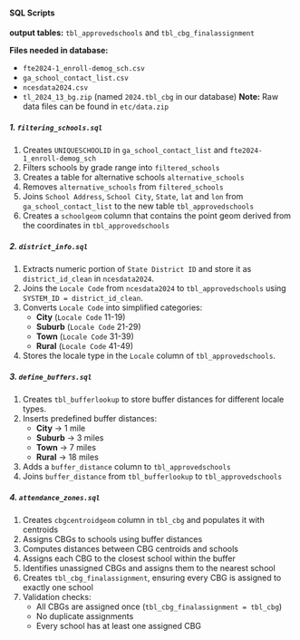 
#### SQL Scripts
**output tables:** `tbl_approvedschools` and `tbl_cbg_finalassignment`

**Files needed in database:**
- `fte2024-1_enroll-demog_sch.csv`
- `ga_school_contact_list.csv`
- `ncesdata2024.csv`
- `tl_2024_13_bg.zip` (named `2024.tbl_cbg` in our database)
**Note:** Raw data files can be found in `etc/data.zip`

##### 1. `filtering_schools.sql`
1. Creates `UNIQUESCHOOLID` in `ga_school_contact_list` and `fte2024-1_enroll-demog_sch`
2. Filters schools by grade range into `filtered_schools`
3. Creates a table for alternative schools `alternative_schools`
4. Removes `alternative_schools` from `filtered_schools`
5. Joins `School Address`, `School City`, `State`, `lat` and `lon` from `ga_school_contact_list` to the new table `tbl_approvedschools`
6. Creates a `schoolgeom` column  that contains the point geom derived from the coordinates in `tbl_approvedschools`

##### 2. `district_info.sql`
1. Extracts numeric portion of `State District ID` and store it as `district_id_clean` in `ncesdata2024`.
2. Joins the `Locale Code` from `ncesdata2024` to `tbl_approvedschools` using `SYSTEM_ID = district_id_clean`.
3. Converts `Locale Code` into simplified categories:  
   - **City** (`Locale Code` 11-19)  
   - **Suburb** (`Locale Code` 21-29)  
   - **Town** (`Locale Code` 31-39)  
   - **Rural** (`Locale Code` 41-49)  
4. Stores the locale type in the `Locale` column of `tbl_approvedschools`.

##### 3. `define_buffers.sql`
1. Creates `tbl_bufferlookup` to store buffer distances for different locale types.
2. Inserts predefined buffer distances:
   - **City** → 1 mile  
   - **Suburb** → 3 miles  
   - **Town** → 7 miles  
   - **Rural** → 18 miles  
3. Adds a `buffer_distance` column to `tbl_approvedschools`
4. Joins `buffer_distance` from `tbl_bufferlookup` to `tbl_approvedschools`

##### 4. `attendance_zones.sql`
1. Creates `cbgcentroidgeom` column in `tbl_cbg` and populates it with centroids
2. Assigns CBGs to schools using buffer distances
3. Computes distances between CBG centroids and schools
4. Assigns each CBG to the closest school within the buffer
5. Identifies unassigned CBGs and assigns them to the nearest school
6. Creates `tbl_cbg_finalassignment`, ensuring every CBG is assigned to exactly one school
7. Validation checks:
   - All CBGs are assigned once (`tbl_cbg_finalassignment = tbl_cbg`)
   - No duplicate assignments
   - Every school has at least one assigned CBG
